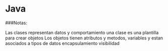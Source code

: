 # Java
###Notas:

Las clases representan datos y comportamiento
una clase es una plantilla para crear objetos
Los objetos tienen atributos y metodos, variables y estan asociados a 
tipos de datos 
encapsulamiento 
visibilidad

